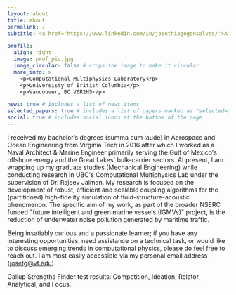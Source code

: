 ```yaml
---
layout: about
title: about
permalink: /
subtitle: <a href='https://www.linkedin.com/in/josethiagogonsalves/'>Affiliations</a> . Virginia Tech . UBC

profile:
  align: right
  image: prof_pic.jpg
  image_circular: false # crops the image to make it circular
  more_info: >
    <p>Computational Multiphysics Laboratory</p>
    <p>Universisty of British Columbia</p>
    <p>Vancouver, BC V6R2H5</p>

news: true # includes a list of news items
selected_papers: true # includes a list of papers marked as "selected={true}"
social: true # includes social icons at the bottom of the page
---
```


I  received my bachelor’s degrees (summa cum laude) in Aerospace and Ocean Engineering from Virginia Tech in 2016 after which I worked as a Naval Architect & Marine Engineer primarily serving the Gulf of Mexico's offshore energy and the Great Lakes' bulk-carrier sectors.  At present, I am wrapping up my graduate studies (Mechanical Engineering) while conducting research in UBC's Computational Multiphysics Lab under the supervision of Dr. Rajeev Jaiman. My research is focused on the development of robust, efficient and scalable coupling algorithms for the (partitioned) high-fidelity simulation of fluid-structure-acoustic phenomenon. The specific aim of my work, as part of the broader NSERC funded "future intelligent and green marine vessels (IGMVs)" project, is the reduction of underwater noise pollution generated by maritime traffic. 

Being insatiably curious and a passionate learner; if you have any interesting opportunities, need assistance on a technical task, or would like to discuss emerging trends in computational physics, please do feel free to reach out. I am most easily accessible via my personal email address (josetg@vt.edu).

Gallup Strengths Finder test results: 
Competition, Ideation, Relator, Analytical, and Focus.